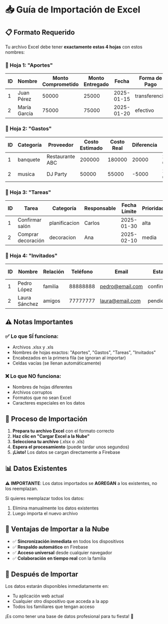 # 📥 Guía de Importación de Excel

## 📋 Formato Requerido

Tu archivo Excel debe tener **exactamente estas 4 hojas** con estos nombres:

### 🔹 Hoja 1: "Aportes"
| ID | Nombre | Monto Comprometido | Monto Entregado | Fecha | Forma de Pago | Observaciones | Saldo |
|----|--------|-------------------|-----------------|-------|---------------|---------------|-------|
| 1  | Juan Pérez | 50000 | 25000 | 2025-01-15 | transferencia | Pago parcial | 25000 |
| 2  | María García | 75000 | 75000 | 2025-01-20 | efectivo | Pago completo | 0 |

### 🔹 Hoja 2: "Gastos"
| ID | Categoría | Proveedor | Costo Estimado | Costo Real | Diferencia | Fecha Pago | Pagado Por | Observaciones |
|----|-----------|-----------|----------------|------------|------------|------------|------------|---------------|
| 1  | banquete | Restaurante ABC | 200000 | 180000 | 20000 | 2025-02-01 | Juan | Descuento aplicado |
| 2  | musica | DJ Party | 50000 | 55000 | -5000 | 2025-02-05 | María | Equipo adicional |

### 🔹 Hoja 3: "Tareas"
| ID | Tarea | Categoría | Responsable | Fecha Límite | Prioridad | Estado | Observaciones |
|----|-------|-----------|-------------|--------------|-----------|--------|---------------|
| 1  | Confirmar salón | planificacion | Carlos | 2025-01-30 | alta | completada | Ya confirmado |
| 2  | Comprar decoración | decoracion | Ana | 2025-02-10 | media | pendiente | Buscar presupuestos |

### 🔹 Hoja 4: "Invitados"
| ID | Nombre | Relación | Teléfono | Email | Estado | Acompañantes | Necesidades Especiales | Observaciones |
|----|--------|----------|----------|-------|--------|--------------|----------------------|---------------|
| 1  | Pedro López | familia | 88888888 | pedro@email.com | confirmado | 2 | Sin gluten | Traerá esposa e hijo |
| 2  | Laura Sánchez | amigos | 77777777 | laura@email.com | pendiente | 0 | Vegetariana | Confirmar esta semana |

## ⚠️ Notas Importantes

### ✅ **Lo que SÍ funciona:**
- Archivos .xlsx y .xls
- Nombres de hojas exactos: "Aportes", "Gastos", "Tareas", "Invitados"
- Encabezados en la primera fila (se ignoran al importar)
- Celdas vacías (se llenan automáticamente)

### ❌ **Lo que NO funciona:**
- Nombres de hojas diferentes
- Archivos corruptos
- Formatos que no sean Excel
- Caracteres especiales en los datos

## 🔄 **Proceso de Importación**

1. **Prepara tu archivo Excel** con el formato correcto
2. **Haz clic en "Cargar Excel a la Nube"**
3. **Selecciona tu archivo** (.xlsx o .xls)
4. **Espera el procesamiento** (puede tardar unos segundos)
5. **¡Listo!** Los datos se cargan directamente a Firebase

## 📊 **Datos Existentes**

⚠️ **IMPORTANTE**: Los datos importados se **AGREGAN** a los existentes, no los reemplazan.

Si quieres reemplazar todos los datos:
1. Elimina manualmente los datos existentes
2. Luego importa el nuevo archivo

## 🚀 **Ventajas de Importar a la Nube**

- ✅ **Sincronización inmediata** en todos los dispositivos
- ✅ **Respaldo automático** en Firebase
- ✅ **Acceso universal** desde cualquier navegador
- ✅ **Colaboración en tiempo real** con la familia

## 📱 **Después de Importar**

Los datos estarán disponibles inmediatamente en:
- Tu aplicación web actual
- Cualquier otro dispositivo que acceda a la app
- Todos los familiares que tengan acceso

¡Es como tener una base de datos profesional para tu fiesta! 🎉
